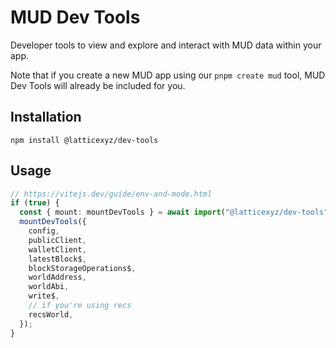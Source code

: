 # MUD Dev Tools

Developer tools to view and explore and interact with MUD data within your app.

Note that if you create a new MUD app using our `pnpm create mud` tool, MUD Dev Tools will already be included for you.

## Installation

```
npm install @latticexyz/dev-tools
```

## Usage

```ts
// https://vitejs.dev/guide/env-and-mode.html
if (true) {
  const { mount: mountDevTools } = await import("@latticexyz/dev-tools");
  mountDevTools({
    config,
    publicClient,
    walletClient,
    latestBlock$,
    blockStorageOperations$,
    worldAddress,
    worldAbi,
    write$,
    // if you're using recs
    recsWorld,
  });
}
```
